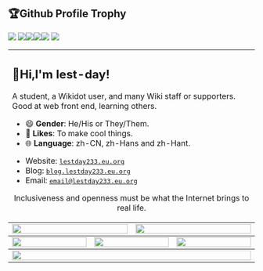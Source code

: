 ## 🏆Github Profile Trophy
![](https://github-profile-summary-cards.vercel.app/api/cards/profile-details?username=lest-day&theme=dracula)
![](https://github-profile-summary-cards.vercel.app/api/cards/repos-per-language?username=lest-day&theme=dracula)![](https://github-profile-summary-cards.vercel.app/api/cards/most-commit-language?username=lest-day&theme=dracula)![](https://github-profile-summary-cards.vercel.app/api/cards/stats?username=lest-day&count_private=True&theme=dracula)![](https://github-profile-summary-cards.vercel.app/api/cards/productive-time?username=lest-day&utcOffset=8&theme=dracula)
![](https://github-profile-trophy.vercel.app/?username=lest-day&title=MultiLanguage,Commits,Experience,Stars,Followers,Issues&no-frame=true&theme=dracula&column=-1")

<table align="center">
  <td colspan="6">
    <h2>👀Hi,I'm lest-day!</h2>
    <p>A student, a Wikidot user, and many Wiki staff or supporters. Good at web front end, learning others.</p>
    <ul>
      <li>😄 <strong>Gender</strong>: He/His or They/Them.</li>
      <li>💖 <strong>Likes</strong>: To make cool things.</li>
      <li>🌐 <strong>Language</strong>: zh-CN, zh-Hans and zh-Hant.</li>
    </ul>
    <ul>
     <li>Website: <a href="https://lestday233.eu.org/"><kbd>lestday233.eu.org</kbd></a></li>
     <li>Blog: <a href="https://blog.lestday233.eu.org/"><kbd>blog.lestday233.eu.org</kbd></a></li>
     <li>Email: <a href="mailto:email@lestday233.eu.org"><kbd>email@lestday233.eu.org</kbd></a></li>
    </ul>
    <p align="center">Inclusiveness and openness must be what the Internet brings to real life.</p>
  </td>
<tbody>
  <tr>
    <td colspan="3"><a href="https://github.com/denvercoder1/github-readme-streak-stats">
      <picture>
        <source media="(prefers-color-scheme: dark)" srcset="https://streak-stats.demolab.com/?user=lest-day&mode=weekly&theme=dark&hide_border=true&background=00000000">
        <img height="100%" src="https://streak-stats.demolab.com/?user=lest-day&mode=weekly&hide_border=true&background=00000000" />
      </picture>
    </a></td>
    <td colspan="3"><a href="https://github.com/anuraghazra/github-readme-stats">
      <picture>
        <source media="(prefers-color-scheme: dark)" srcset="https://github-readme-stats.vercel.app/api?username=lest-day&show_icons=true&theme=dark&hide_border=true&bg_color=00000000&number_format=long">
        <img height="100%" src="https://github-readme-stats.vercel.app/api?username=lest-day&show_icons=true&hide_border=true&bg_color=00000000&number_format=long" />
      </picture>
    </a></td>
  </tr>
</tbody><tbody>
  <tr>
    <td colspan="2"><a href="https://github.com/vn7n24fzkq/github-profile-summary-cards">
      <picture>
        <source media="(prefers-color-scheme: dark)" srcset="http://github-profile-summary-cards2.vercel.app/api/cards/repos-per-language?username=lest-day&theme=nord_dark&bg_color=0000&border_color=0000">
        <img height="100%" src="http://github-profile-summary-cards2.vercel.app/api/cards/repos-per-language?username=lest-day&theme=nord_bright&bg_color=0000&border_color=0000" />
      </picture>
    </a></td>
    <td colspan="2"><a href="https://github.com/vn7n24fzkq/github-profile-summary-cards">
      <picture>
        <source media="(prefers-color-scheme: dark)" srcset="http://github-profile-summary-cards2.vercel.app/api/cards/most-commit-language?username=lest-day&theme=nord_dark&bg_color=0000&border_color=0000">
        <img height="100%" src="http://github-profile-summary-cards2.vercel.app/api/cards/most-commit-language?username=lest-day&theme=nord_bright&bg_color=0000&border_color=0000" />
      </picture>
    </a></td>
    <td colspan="2"><a href="https://github.com/vn7n24fzkq/github-profile-summary-cards">
      <picture>
        <source media="(prefers-color-scheme: dark)" srcset="http://github-profile-summary-cards2.vercel.app/api/cards/productive-time?username=lest-day&utcOffset=8&theme=nord_dark&bg_color=0000&border_color=0000">
        <img height="100%" src="http://github-profile-summary-cards2.vercel.app/api/cards/productive-time?username=lest-day&utcOffset=8&theme=nord_bright&bg_color=0000&border_color=0000" />
      </picture>
    </a></td>
  </tr>
</tbody><tbody>
  <tr>
    <td colspan="6"><a href="https://github.com/ryo-ma/github-profile-trophy">
      <picture>
        <source media="(prefers-color-scheme: dark)" srcset="https://github-profile-trophy.vercel.app/?username=lest-day&theme=darkhub&no-bg=true&no-frame=true&row=1&column=6&margin-w=15">
        <img width="100%" src="https://github-profile-trophy.vercel.app/?username=lest-day&no-bg=true&no-frame=true&row=1&column=6&margin-w=15" />
      </picture>
    </a></td>
  </tr>
</tbody></table>

